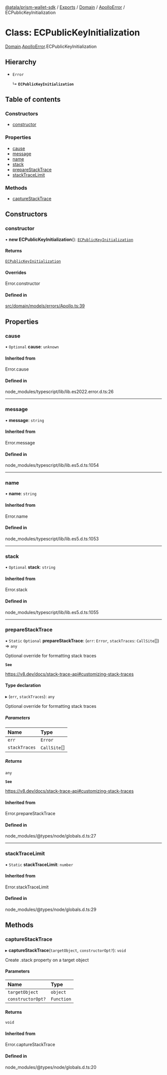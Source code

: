 [@atala/prism-wallet-sdk](../README.md) / [Exports](../modules.md) / [Domain](../modules/Domain.md) / [ApolloError](../modules/Domain.ApolloError.md) / ECPublicKeyInitialization

# Class: ECPublicKeyInitialization

[Domain](../modules/Domain.md).[ApolloError](../modules/Domain.ApolloError.md).ECPublicKeyInitialization

## Hierarchy

- `Error`

  ↳ **`ECPublicKeyInitialization`**

## Table of contents

### Constructors

- [constructor](Domain.ApolloError.ECPublicKeyInitialization.md#constructor)

### Properties

- [cause](Domain.ApolloError.ECPublicKeyInitialization.md#cause)
- [message](Domain.ApolloError.ECPublicKeyInitialization.md#message)
- [name](Domain.ApolloError.ECPublicKeyInitialization.md#name)
- [stack](Domain.ApolloError.ECPublicKeyInitialization.md#stack)
- [prepareStackTrace](Domain.ApolloError.ECPublicKeyInitialization.md#preparestacktrace)
- [stackTraceLimit](Domain.ApolloError.ECPublicKeyInitialization.md#stacktracelimit)

### Methods

- [captureStackTrace](Domain.ApolloError.ECPublicKeyInitialization.md#capturestacktrace)

## Constructors

### constructor

• **new ECPublicKeyInitialization**(): [`ECPublicKeyInitialization`](Domain.ApolloError.ECPublicKeyInitialization.md)

#### Returns

[`ECPublicKeyInitialization`](Domain.ApolloError.ECPublicKeyInitialization.md)

#### Overrides

Error.constructor

#### Defined in

[src/domain/models/errors/Apollo.ts:39](https://github.com/input-output-hk/atala-prism-wallet-sdk-ts/blob/f8f2652/src/domain/models/errors/Apollo.ts#L39)

## Properties

### cause

• `Optional` **cause**: `unknown`

#### Inherited from

Error.cause

#### Defined in

node_modules/typescript/lib/lib.es2022.error.d.ts:26

___

### message

• **message**: `string`

#### Inherited from

Error.message

#### Defined in

node_modules/typescript/lib/lib.es5.d.ts:1054

___

### name

• **name**: `string`

#### Inherited from

Error.name

#### Defined in

node_modules/typescript/lib/lib.es5.d.ts:1053

___

### stack

• `Optional` **stack**: `string`

#### Inherited from

Error.stack

#### Defined in

node_modules/typescript/lib/lib.es5.d.ts:1055

___

### prepareStackTrace

▪ `Static` `Optional` **prepareStackTrace**: (`err`: `Error`, `stackTraces`: `CallSite`[]) => `any`

Optional override for formatting stack traces

**`See`**

https://v8.dev/docs/stack-trace-api#customizing-stack-traces

#### Type declaration

▸ (`err`, `stackTraces`): `any`

Optional override for formatting stack traces

##### Parameters

| Name | Type |
| :------ | :------ |
| `err` | `Error` |
| `stackTraces` | `CallSite`[] |

##### Returns

`any`

**`See`**

https://v8.dev/docs/stack-trace-api#customizing-stack-traces

#### Inherited from

Error.prepareStackTrace

#### Defined in

node_modules/@types/node/globals.d.ts:27

___

### stackTraceLimit

▪ `Static` **stackTraceLimit**: `number`

#### Inherited from

Error.stackTraceLimit

#### Defined in

node_modules/@types/node/globals.d.ts:29

## Methods

### captureStackTrace

▸ **captureStackTrace**(`targetObject`, `constructorOpt?`): `void`

Create .stack property on a target object

#### Parameters

| Name | Type |
| :------ | :------ |
| `targetObject` | `object` |
| `constructorOpt?` | `Function` |

#### Returns

`void`

#### Inherited from

Error.captureStackTrace

#### Defined in

node_modules/@types/node/globals.d.ts:20
